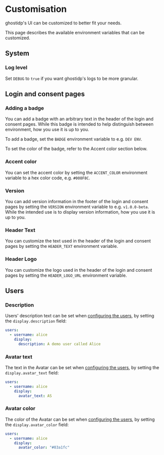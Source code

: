 # Customisation

ghostidp's UI can be customized to better fit your needs.

This page describes the available environment variables that can be customized.

## System

### Log level

Set `DEBUG` to `true` if you want ghostidp's logs to be more granular.


## Login and consent pages

### Adding a badge

You can add a badge with an arbitrary text in the header of the login and consent pages.
While this badge is intended to help distinguish between environment, how you use it is up to you.

To add a badge, set the `BADGE` environment variable to e.g. `DEV ENV`.

To set the color of the badge, refer to the Accent color section below.

### Accent color

You can set the accent color by setting the `ACCENT_COLOR` environment variable to a hex color code, e.g. `#008F8C`. 

### Version

You can add version information in the footer of the login and consent pages by setting the `VERSION` environment variable to e.g. `v1.0.0-beta`.
While the intended use is to display version information, how you use it is up to you. 

### Header Text

You can customize the text used in the header of the login and consent pages by setting the `HEADER_TEXT` environment variable.

### Header Logo

You can customize the logo used in the header of the login and consent pages by setting the `HEADER_LOGO_URL` environment variable.


## Users

### Description

Users' description text can be set when [configuring the users](03_managing_users_configuration.md), by setting the `display.description` field:

```yaml
users:
  - username: alice
    display:
      description: A demo user called Alice
```

### Avatar text

The text in the Avatar can be set when [configuring the users](03_managing_users_configuration.md), by setting the `display.avatar_text` field:

```yaml
users:
  - username: alice
    display:
      avatar_text: AS
```

### Avatar color

The color of the Avatar can be set when [configuring the users](03_managing_users_configuration.md), by setting the `display.avatar_color` field:

```yaml
users:
  - username: alice
    display:
      avatar_color: "#03a1fc"
```
